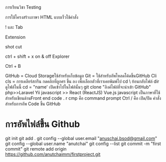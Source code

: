 การเรียนวิชา Testing

การใช้โครงสร้างภาษา HTML แบบเร็วใช้คำสั่ง

! และ Tab

Extension

shot cut

ctrl + shift + x
on & off Explorer

Ctrl + B

GitHub = Cloud Storageใช้สำหรับเก็บข้อมูล
Git = ใช้สำหรับอัพโหลดโค้ดขึ้นGitHub
Cli
cls = การเคลียร์สกรีน
กดคลิกที่ลูกศร ขึ้น ลง เพื่อเลือกตัวที่เราเคยพิมพ์ไป
cd \ ย้อนกลับไฟล์
dir ดูไฟล์ในนี้
cd = "name' เปิดเข้าไปในไฟล์นั้นๆ
git clone "ลิงค์ไฟล์ที่จะนำเข้า GitHub"
php>>Laravel Yii
javascript >> React (ReactJS) Vue.js
javascript เป็นภาษาที่ใช้สำหรับเขียนด้านFront end
code . r 
cmp คือ command prompt
Ctrl / คือ เปิด/ปิด
คำสั่งสำหรับการอัพ Code ขึ้น GitHub
# การอัพไฟล์ขึ้น Github
git init
git add .
git config --global user.email "anuschai.bsod@gmail.com"
git config --global user.name "anutchai"
git config --list
git commit -m "first commit"
git remote add origin https://github.com/anutchaimm/firstproject.git
